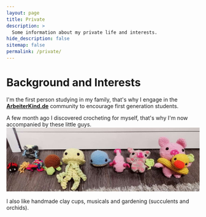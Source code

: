 ```yaml
---
layout: page
title: Private
description: >
  Some information about my private life and interests.
hide_description: false
sitemap: false
permalink: /private/
---
```


# Background and Interests
I'm the first person studying in my family, that's why I engage in the [**ArbeiterKind.de**](https://arbeiterkind.de/) community to encourage first generation students.

A few month ago I discovered crocheting for myself, that's why I'm now accompanied by these little guys.
![crochetedAnimals](CrochetingAnimals.JPEG)

I also like handmade clay cups, musicals and gardening (succulents and orchids).